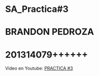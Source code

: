 # SA_Practica#3
# BRANDON PEDROZA

# 201314079++++++

Video en Youtube: [PRACTICA #3](https://youtu.be/1T6-8DZpSHs)




